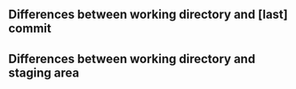 ## Differences between working directory and [last] commit



## Differences between working directory and staging area



